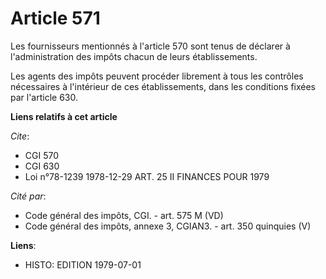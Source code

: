 # Article 571

Les fournisseurs mentionnés à l'article 570 sont tenus de déclarer à l'administration des impôts chacun de leurs
établissements.

Les agents des impôts peuvent procéder librement à tous les contrôles nécessaires à l'intérieur de ces établissements, dans
les conditions fixées par l'article 630.

**Liens relatifs à cet article**

_Cite_:

  - CGI 570
  - CGI 630
  - Loi n°78-1239 1978-12-29 ART. 25 II FINANCES POUR 1979

_Cité par_:

  - Code général des impôts, CGI. - art. 575 M (VD)
  - Code général des impôts, annexe 3, CGIAN3. - art. 350 quinquies (V)

**Liens**:

  - HISTO: EDITION 1979-07-01
